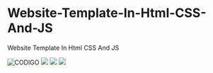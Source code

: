 # Website-Template-In-Html-CSS-And-JS
Website Template In Html CSS And JS

<p >
  
  ![CODIGO](https://drive.google.com/file/d/1ULo9SsN5fQhC04KApv-01TCsyidUcsrL/view?usp=share_link)
  <img src="https://drive.google.com/file/d/1ULo9SsN5fQhC04KApv-01TCsyidUcsrL/view?usp=share_link" >
  <img src="https://drive.google.com/file/d/1gBce_h1qAmCQH74dcRMb1XvHgF477pJN/view?usp=share_link" >
  <img src="https://drive.google.com/file/d/1OSWYUwVfQ6orNnCAR5QAnYTxUy8L1XRl/view?usp=share_link" >
  
</p>
